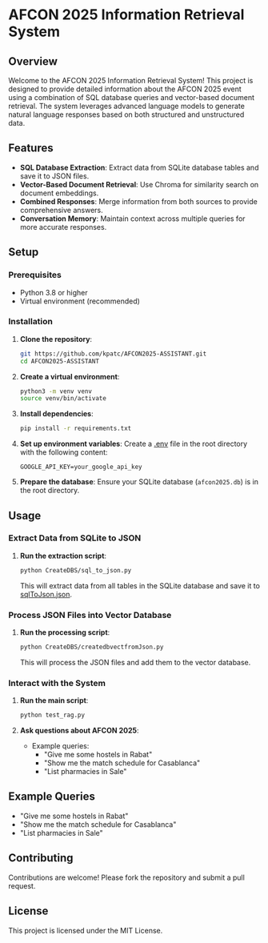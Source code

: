 # AFCON 2025 Information Retrieval System

## Overview

Welcome to the AFCON 2025 Information Retrieval System! This project is designed to provide detailed information about the AFCON 2025 event using a combination of SQL database queries and vector-based document retrieval. The system leverages advanced language models to generate natural language responses based on both structured and unstructured data.

## Features

- **SQL Database Extraction**: Extract data from SQLite database tables and save it to JSON files.
- **Vector-Based Document Retrieval**: Use Chroma for similarity search on document embeddings.
- **Combined Responses**: Merge information from both sources to provide comprehensive answers.
- **Conversation Memory**: Maintain context across multiple queries for more accurate responses.

## Setup

### Prerequisites

- Python 3.8 or higher
- Virtual environment (recommended)

### Installation

1. **Clone the repository**:
    ```bash
    git https://github.com/kpatc/AFCON2025-ASSISTANT.git
    cd AFCON2025-ASSISTANT
    ```

2. **Create a virtual environment**:
    ```bash
    python3 -m venv venv
    source venv/bin/activate
    ```

3. **Install dependencies**:
    ```bash
    pip install -r requirements.txt
    ```

4. **Set up environment variables**:
    Create a [.env](http://_vscodecontentref_/1) file in the root directory with the following content:
    ```plaintext
    GOOGLE_API_KEY=your_google_api_key
    ```

5. **Prepare the database**:
    Ensure your SQLite database (`afcon2025.db`) is in the root directory.

## Usage

### Extract Data from SQLite to JSON

1. **Run the extraction script**:
    ```bash
    python CreateDBS/sql_to_json.py
    ```
    This will extract data from all tables in the SQLite database and save it to [sqlToJson.json](http://_vscodecontentref_/2).

### Process JSON Files into Vector Database

1. **Run the processing script**:
    ```bash
    python CreateDBS/createdbvectfromJson.py
    ```
    This will process the JSON files and add them to the vector database.

### Interact with the System

1. **Run the main script**:
    ```bash
    python test_rag.py
    ```

2. **Ask questions about AFCON 2025**:
    - Example queries:
        - "Give me some hostels in Rabat"
        - "Show me the match schedule for Casablanca"
        - "List pharmacies in Sale"

## Example Queries

- "Give me some hostels in Rabat"
- "Show me the match schedule for Casablanca"
- "List pharmacies in Sale"

## Contributing

Contributions are welcome! Please fork the repository and submit a pull request.

## License

This project is licensed under the MIT License.

